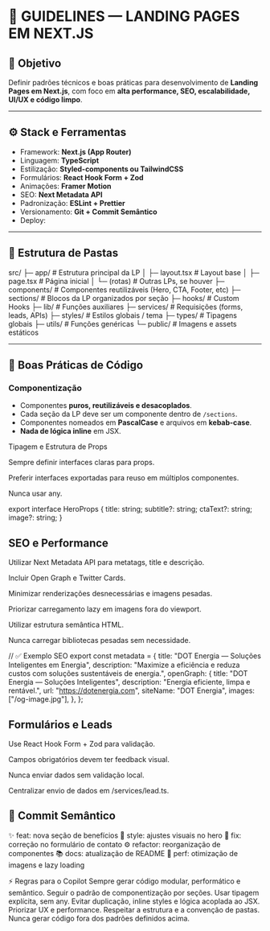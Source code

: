 # 🚀 GUIDELINES — LANDING PAGES EM NEXT.JS

## 🎯 Objetivo

Definir padrões técnicos e boas práticas para desenvolvimento de **Landing Pages em Next.js**, com foco em **alta performance, SEO, escalabilidade, UI/UX e código limpo**.

---

## ⚙️ Stack e Ferramentas

- Framework: **Next.js (App Router)**
- Linguagem: **TypeScript**
- Estilização: **Styled-components ou TailwindCSS**
- Formulários: **React Hook Form + Zod**
- Animações: **Framer Motion**
- SEO: **Next Metadata API**
- Padronização: **ESLint + Prettier**
- Versionamento: **Git + Commit Semântico**
- Deploy:

---

## 🧩 Estrutura de Pastas

src/
├─ app/ # Estrutura principal da LP
│ ├─ layout.tsx # Layout base
│ ├─ page.tsx # Página inicial
│ └─ (rotas) # Outras LPs, se houver
├─ components/ # Componentes reutilizáveis (Hero, CTA, Footer, etc)
├─ sections/ # Blocos da LP organizados por seção
├─ hooks/ # Custom Hooks
├─ lib/ # Funções auxiliares
├─ services/ # Requisições (forms, leads, APIs)
├─ styles/ # Estilos globais / tema
├─ types/ # Tipagens globais
├─ utils/ # Funções genéricas
└─ public/ # Imagens e assets estáticos

---

## 🧠 Boas Práticas de Código

### Componentização

- Componentes **puros, reutilizáveis e desacoplados**.
- Cada seção da LP deve ser um componente dentro de `/sections`.
- Componentes nomeados em **PascalCase** e arquivos em **kebab-case**.
- **Nada de lógica inline** em JSX.

Tipagem e Estrutura de Props

Sempre definir interfaces claras para props.

Preferir interfaces exportadas para reuso em múltiplos componentes.

Nunca usar any.

export interface HeroProps {
title: string;
subtitle?: string;
ctaText?: string;
image?: string;
}

## SEO e Performance

Utilizar Next Metadata API para metatags, title e descrição.

Incluir Open Graph e Twitter Cards.

Minimizar renderizações desnecessárias e imagens pesadas.

Priorizar carregamento lazy em imagens fora do viewport.

Utilizar estrutura semântica HTML.

Nunca carregar bibliotecas pesadas sem necessidade.

// ✅ Exemplo SEO
export const metadata = {
title: "DOT Energia — Soluções Inteligentes em Energia",
description: "Maximize a eficiência e reduza custos com soluções sustentáveis de energia.",
openGraph: {
title: "DOT Energia — Soluções Inteligentes",
description: "Energia eficiente, limpa e rentável.",
url: "https://dotenergia.com",
siteName: "DOT Energia",
images: ["/og-image.jpg"],
},
};

## Formulários e Leads

Use React Hook Form + Zod para validação.

Campos obrigatórios devem ter feedback visual.

Nunca enviar dados sem validação local.

Centralizar envio de dados em /services/lead.ts.

## 🧠 Commit Semântico

✨ feat: nova seção de benefícios
🎨 style: ajustes visuais no hero
🐛 fix: correção no formulário de contato
⚙️ refactor: reorganização de componentes
📚 docs: atualização de README
🚀 perf: otimização de imagens e lazy loading

⚡ Regras para o Copilot
Sempre gerar código modular, performático e semântico.
Seguir o padrão de componentização por seções.
Usar tipagem explícita, sem any.
Evitar duplicação, inline styles e lógica acoplada ao JSX.
Priorizar UX e performance.
Respeitar a estrutura e a convenção de pastas.
Nunca gerar código fora dos padrões definidos acima.

```

```
